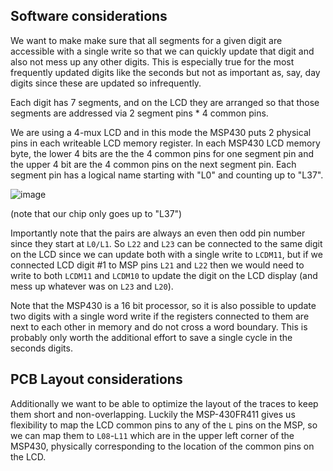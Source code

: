 ## Software considerations

We want to make make sure that all segments for a given digit are accessible with a single write so that we can quickly update that digit and also not mess up any other digits. This is especially true for the most frequently updated digits like the seconds but not as important as, say, day digits since these are updated so infrequently. 

Each digit has 7 segments, and on the LCD they are arranged so that those segments are addressed via 2 segment pins * 4 common pins. 

We are using a 4-mux LCD and in this mode the MSP430 puts 2 physical pins in each writeable LCD memory register. In each MSP430 LCD memory byte, the lower 4 bits are the the 4 common pins for one segment pin and the upper 4 bit are the 4 common pins on the next segment pin. Each segment pin has a logical name starting with "L0" and counting up to "L37".

![image](https://user-images.githubusercontent.com/5520281/200155162-8eabf6fa-99d3-417d-a64b-665698596570.png)

(note that our chip only goes up to "L37")

Importantly note that the pairs are always an even then odd pin number since they start at `L0/L1`. So `L22` and `L23` can be connected to the same digit on the LCD since we can update both with a single write to `LCDM11`, but if we connected LCD digit #1 to MSP pins `L21` and `L22` then we would need to write to both `LCDM11` and `LCDM10` to update the digit on the LCD display (and mess up whatever was on `L23` and `L20`).

Note that the MSP430 is a 16 bit processor, so it is also possible to update two digits with a single word write if the registers connected to them are next to each other in memory and do not cross a word boundary. This is probably only worth the additional effort to save a single cycle in the seconds digits. 

## PCB Layout considerations

Additionally we want to be able to optimize the layout of the traces to keep them short and non-overlapping. Luckily the MSP-430FR411 gives us flexibility to map the LCD common pins to any of the `L` pins on the MSP, so we can map them to `L08`-`L11` which are in the upper left corner of the MSP430, physically corresponding to the location of the common pins on the LCD. 
